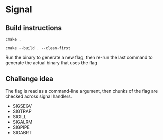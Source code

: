# Signal

## Build instructions

`cmake .`

`cmake --build . --clean-first`

Run the binary to generate a new flag, then re-run the last command
to generate the actual binary that uses the flag

## Challenge idea

The flag is read as a command-line argument, then chunks of the flag
are checked across signal handlers.

- SIGSEGV
- SIGTRAP
- SIGILL
- SIGALRM
- SIGPIPE
- SIGABRT